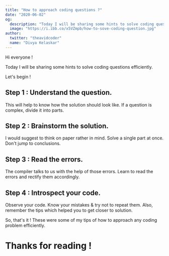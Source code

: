```yaml
---
title: "How to approach coding questions ?"
date: "2020-06-02"
og:
  description: "Today I will be sharing some hints to solve coding questions efficiently."
  image: "https://i.ibb.co/x5VZmpb/how-to-sove-coding-question.jpg"
author:
  twitter: "theavidcoder"
  name: "Divya Kelaskar"
---
```

Hi everyone !

Today I will be sharing some hints to solve coding questions efficiently.

Let's begin !

## Step 1 : Understand the question.
This will help to know how the solution should look like. If a question is complex, divide it into parts.

## Step 2 : Brainstorm the solution.
I would suggest to think on paper rather in mind. Solve a single part at once. Don't jump to conclusions.

## Step 3 : Read the errors.
The compiler talks to us with the help of those errors. Learn to read the errors and rectify them accordingly.

## Step 4 : Introspect your code.
Observe your code. Know your mistakes & try not to repeat them. Also, remember the tips which helped you to get closer to solution.

So, that's it !
These were some of my tips of how to approach any coding problem efficiently.

# Thanks for reading ! 